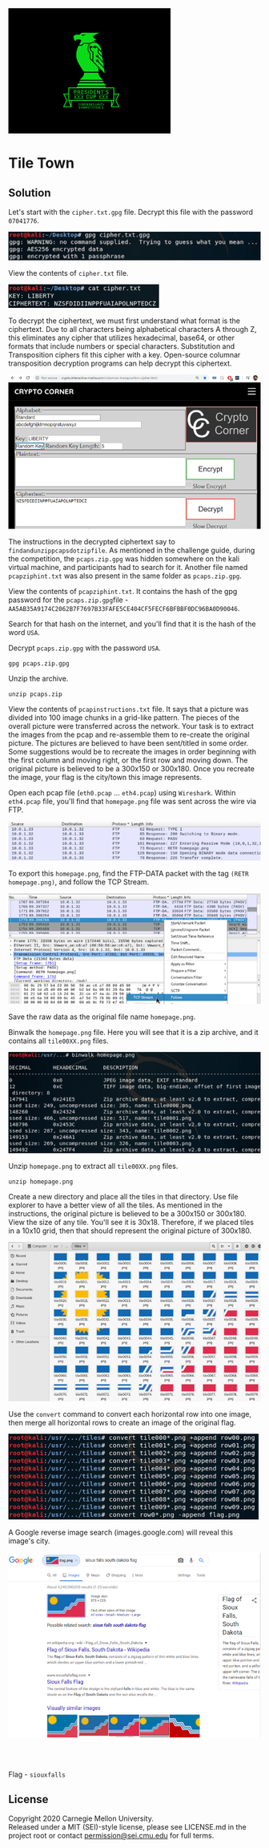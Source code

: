 <img src="../../../pc1-logo.png" height="250px">

# Tile Town

## Solution

Let's start with the `cipher.txt.gpg` file. Decrypt this file with the password `07041776`.

<img src="screenshots/Picture11.png">

View the contents of `cipher.txt` file.

<img src="screenshots/Picture1.png">

To decrypt the ciphertext, we must first understand what format is the ciphertext. Due to all characters being alphabetical characters A through Z, this eliminates any cipher that utilizes hexadecimal, base64, or other formats that include numbers or special characters. Substitution and Transposition ciphers fit this cipher with a key. Open-source columnar transposition decryption programs can help decrypt this ciphertext.

<img src="screenshots/Picture2.png">

<br> 

The instructions in the decrypted ciphertext say to `findandunzippcapsdotzipfile`. As mentioned in the challenge guide, during the competition, the `pcaps.zip.gpg` was hidden somewhere on the kali virtual machine, and participants had to search for it. Another file named `pcapziphint.txt` was also present in the same folder as `pcaps.zip.gpg`. 

View the contents of `pcapziphint.txt`. It contains the hash of the gpg password for the `pcaps.zip.gpg`file - `AA5AB35A9174C2062B7F7697B33FAFE5CE404CF5FECF6BFBBF0DC96BA0D90046`.

Search for that hash on the internet, and you'll find that it is the hash of the word `USA`.

Decrypt `pcaps.zip.gpg` with the password `USA`. 
```
gpg pcaps.zip.gpg
```
Unzip the archive.
```
unzip pcaps.zip
```

View the contents of `pcapinstructions.txt` file. It says that a picture was divided into 100 image chunks in a grid-like pattern. The pieces of the overall picture were transferred across the network. Your task is to extract the images from the pcap and re-assemble them to re-create the original picture. The pictures are believed to have been sent/titled in some order. Some suggestions would be to recreate the images in order beginning with the first column and moving right, or the first row and moving down. The original picture is believed to be a 300x150 or 300x180. Once you recreate the image, your flag is the city/town this image represents.

Open each pcap file (`eth0.pcap` ... `eth4.pcap`) using `Wireshark`. Within `eth4.pcap` file, you'll find that `homepage.png` file was sent across the wire via FTP.

<img src="screenshots/Picture5.png">

To export this `homepage.png`, find the FTP-DATA packet with the tag `(RETR homepage.png)`, and follow the TCP Stream.

<img src="screenshots/Picture6.png">

Save the raw data as the original file name `homepage.png`.

Binwalk the `homepage.png` file. Here you will see that it is a zip archive, and it contains all `tile00XX.png` files.

<img src="screenshots/Picture7.png">

Unzip `homepage.png` to extract all `tile00XX.png` files. 
```
unzip homepage.png 
```
Create a new directory and place all the tiles in that directory. Use file explorer to have a better view of all the tiles. As mentioned in the instructions, the original picture is believed to be a 300x150 or 300x180. View the size of any tile. You'll see it is 30x18. Therefore, if we placed tiles in a 10x10 grid, then that should represent the original picture of 300x180.

<img src="screenshots/Picture8.png">

Use the `convert` command to convert each horizontal row into one image, then merge all horizontal rows to create an image of the original flag.

<img src="screenshots/Picture9.png">

A Google reverse image search (images.google.com) will reveal this image's city.

<img src="screenshots/Picture10.png">







<br><br>

Flag - `siouxfalls`


## License
Copyright 2020 Carnegie Mellon University.  
Released under a MIT (SEI)-style license, please see LICENSE.md in the project root or contact permission@sei.cmu.edu for full terms.
